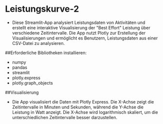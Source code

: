 # Leistungskurve-2

- Diese Streamlit-App analysiert Leistungsdaten von Aktivitäten und erstellt eine interaktive Visualisierung der "Best Effort" Leistung über verschiedene Zeitintervalle. Die App nutzt Plotly zur Erstellung der Visualisierungen und ermöglicht es Benutzern, Leistungsdaten aus einer CSV-Datei zu analysieren.


##Erforderliche Bibliotheken installieren:
- numpy
- pandas
- streamlit
- plotly.express
- plotly.graph_objects


##Visualisierung
- Die App visualisiert die Daten mit Plotly Express. Die X-Achse zeigt die Zeitintervalle in Minuten und Sekunden, während die Y-Achse die Leistung in Watt anzeigt. Die X-Achse wird logarithmisch skaliert, um die unterschiedlichen Zeitintervalle besser darzustellen.


